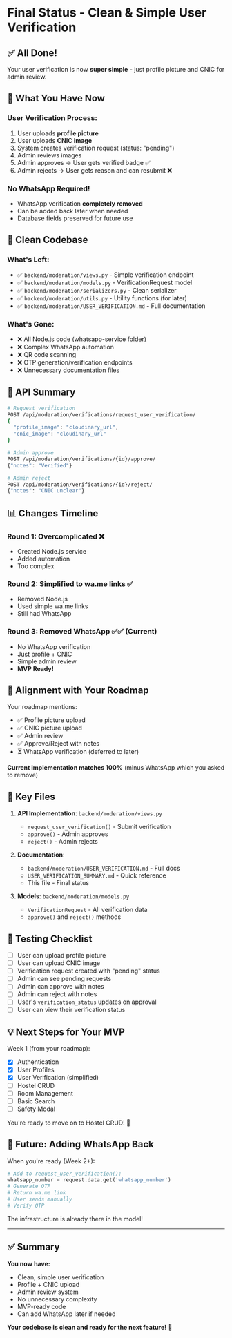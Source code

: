 # Final Status - Clean & Simple User Verification

## ✅ All Done!

Your user verification is now **super simple** - just profile picture and CNIC for admin review.

## 🎯 What You Have Now

### User Verification Process:
1. User uploads **profile picture**
2. User uploads **CNIC image**
3. System creates verification request (status: "pending")
4. Admin reviews images
5. Admin approves → User gets verified badge ✅
6. Admin rejects → User gets reason and can resubmit ❌

### No WhatsApp Required!
- WhatsApp verification **completely removed**
- Can be added back later when needed
- Database fields preserved for future use

## 📁 Clean Codebase

### What's Left:
- ✅ `backend/moderation/views.py` - Simple verification endpoint
- ✅ `backend/moderation/models.py` - VerificationRequest model
- ✅ `backend/moderation/serializers.py` - Clean serializer
- ✅ `backend/moderation/utils.py` - Utility functions (for later)
- ✅ `backend/moderation/USER_VERIFICATION.md` - Full documentation

### What's Gone:
- ❌ All Node.js code (whatsapp-service folder)
- ❌ Complex WhatsApp automation
- ❌ QR code scanning
- ❌ OTP generation/verification endpoints
- ❌ Unnecessary documentation files

## 🚀 API Summary

```bash
# Request verification
POST /api/moderation/verifications/request_user_verification/
{
  "profile_image": "cloudinary_url",
  "cnic_image": "cloudinary_url"
}

# Admin approve
POST /api/moderation/verifications/{id}/approve/
{"notes": "Verified"}

# Admin reject  
POST /api/moderation/verifications/{id}/reject/
{"notes": "CNIC unclear"}
```

## 📊 Changes Timeline

### Round 1: Overcomplicated ❌
- Created Node.js service
- Added automation
- Too complex

### Round 2: Simplified to wa.me links ✅
- Removed Node.js
- Used simple wa.me links
- Still had WhatsApp

### Round 3: Removed WhatsApp ✅✅ (Current)
- No WhatsApp verification
- Just profile + CNIC
- Simple admin review
- **MVP Ready!**

## 🎯 Alignment with Your Roadmap

Your roadmap mentions:
- ✅ Profile picture upload
- ✅ CNIC picture upload
- ✅ Admin review
- ✅ Approve/Reject with notes
- ⏳ WhatsApp verification (deferred to later)

**Current implementation matches 100%** (minus WhatsApp which you asked to remove)

## 📝 Key Files

1. **API Implementation**: `backend/moderation/views.py`
   - `request_user_verification()` - Submit verification
   - `approve()` - Admin approves
   - `reject()` - Admin rejects

2. **Documentation**: 
   - `backend/moderation/USER_VERIFICATION.md` - Full docs
   - `USER_VERIFICATION_SUMMARY.md` - Quick reference
   - This file - Final status

3. **Models**: `backend/moderation/models.py`
   - `VerificationRequest` - All verification data
   - `approve()` and `reject()` methods

## 🧪 Testing Checklist

- [ ] User can upload profile picture
- [ ] User can upload CNIC image
- [ ] Verification request created with "pending" status
- [ ] Admin can see pending requests
- [ ] Admin can approve with notes
- [ ] Admin can reject with notes
- [ ] User's `verification_status` updates on approval
- [ ] User can view their verification status

## 💡 Next Steps for Your MVP

Week 1 (from your roadmap):
- [x] Authentication
- [x] User Profiles
- [x] User Verification (simplified)
- [ ] Hostel CRUD
- [ ] Room Management
- [ ] Basic Search
- [ ] Safety Modal

You're ready to move on to Hostel CRUD! 🎉

## 🔮 Future: Adding WhatsApp Back

When you're ready (Week 2+):

```python
# Add to request_user_verification():
whatsapp_number = request.data.get('whatsapp_number')
# Generate OTP
# Return wa.me link
# User sends manually
# Verify OTP
```

The infrastructure is already there in the model!

---

## ✅ Summary

**You now have:**
- Clean, simple user verification
- Profile + CNIC upload
- Admin review system
- No unnecessary complexity
- MVP-ready code
- Can add WhatsApp later if needed

**Your codebase is clean and ready for the next feature!** 🚀

